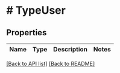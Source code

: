# # TypeUser

## Properties

Name | Type | Description | Notes
------------ | ------------- | ------------- | -------------


[[Back to API list]](../../README.md#endpoints) [[Back to README]](../../README.md)
